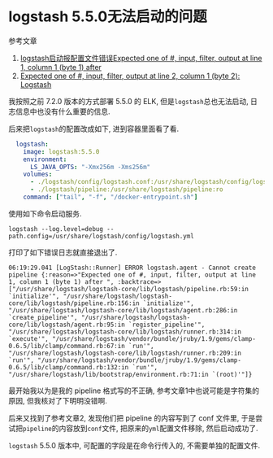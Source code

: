 # logstash 5.5.0无法启动的问题

参考文章

1. [logstash启动报配置文件错误Expected one of #, input, filter, output at line 1, column 1 (byte 1) after](https://blog.csdn.net/Crazy_T_B/article/details/79422602)
2. [Expected one of #, input, filter, output at line 2, column 1 (byte 2): Logstash](https://blog.csdn.net/wyqlxy/article/details/52583639)

我按照之前 7.2.0 版本的方式部署 5.5.0 的 ELK, 但是`logstash`总也无法启动, 日志信息中也没有什么重要的信息.

后来把`logstash`的配置改成如下, 进到容器里面看了看.

```yaml
  logstash:
    image: logstash:5.5.0
    environment:
      LS_JAVA_OPTS: "-Xmx256m -Xms256m"
    volumes:
      - ./logstash/config/logstash.conf:/usr/share/logstash/config/logstash.conf:ro
      - ./logstash/pipeline:/usr/share/logstash/pipeline:ro
    command: ["tail", "-f", "/docker-entrypoint.sh"]
```

使用如下命令启动服务.

```
logstash --log.level=debug --path.config=/usr/share/logstash/config/logstash.yml
```

打印了如下错误日志就直接退出了.

```
06:19:29.041 [LogStash::Runner] ERROR logstash.agent - Cannot create pipeline {:reason=>"Expected one of #, input, filter, output at line 1, column 1 (byte 1) after ", :backtrace=>["/usr/share/logstash/logstash-core/lib/logstash/pipeline.rb:59:in `initialize'", "/usr/share/logstash/logstash-core/lib/logstash/pipeline.rb:156:in `initialize'", "/usr/share/logstash/logstash-core/lib/logstash/agent.rb:286:in `create_pipeline'", "/usr/share/logstash/logstash-core/lib/logstash/agent.rb:95:in `register_pipeline'", "/usr/share/logstash/logstash-core/lib/logstash/runner.rb:314:in `execute'", "/usr/share/logstash/vendor/bundle/jruby/1.9/gems/clamp-0.6.5/lib/clamp/command.rb:67:in `run'", "/usr/share/logstash/logstash-core/lib/logstash/runner.rb:209:in `run'", "/usr/share/logstash/vendor/bundle/jruby/1.9/gems/clamp-0.6.5/lib/clamp/command.rb:132:in `run'", "/usr/share/logstash/lib/bootstrap/environment.rb:71:in `(root)'"]}
```

最开始我以为是我的 pipeline 格式写的不正确, 参考文章1中也说可能是字符集的原因, 但我核对了下明明没错啊.

后来又找到了参考文章2, 发现他们把 pipeline 的内容写到了 conf 文件里, 于是尝试把`pipeline`的内容放到`conf`文件, 把原来的`yml`配置文件移除, 然后启动成功了.

`logstash` 5.5.0 版本中, 可配置的字段是在命令行传入的, 不需要单独的配置文件.
